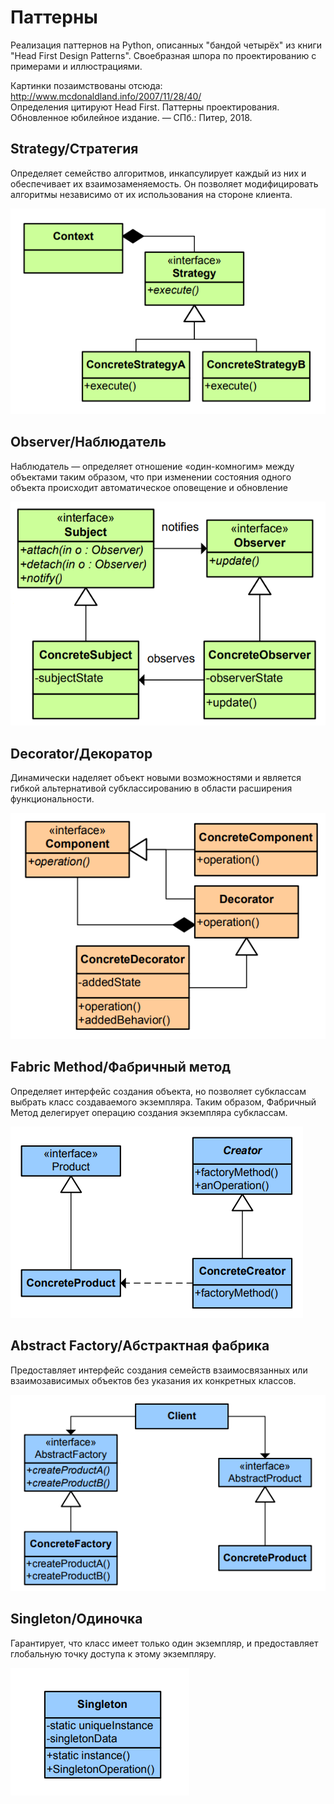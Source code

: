
# Паттерны

Реализация паттернов на Python, описанных "бандой четырёх" из книги "Head First Design Patterns". Своебразная шпора по проектированию с примерами и иллюстрациями.

Картинки позаимствованы отсюда: http://www.mcdonaldland.info/2007/11/28/40/ <br>
Определения цитируют Head First. Паттерны проектирования. Обновленное юбилейное издание. — СПб.: Питер, 2018.

## Strategy/Стратегия
Определяет семейство алгоритмов, инкапсулирует каждый из них и обеспечивает их взаимозаменяемость. Он позволяет модифицировать алгоритмы независимо от их использования на стороне клиента.

![Alt text](images/strategy.png)

## Observer/Наблюдатель
Наблюдатель — определяет отношение «один-комногим» между объектами таким образом, что при изменении состояния одного объекта происходит автоматическое оповещение и обновление

![Alt text](images/observer.png)

## Decorator/Декоратор
Динамически наделяет объект новыми возможностями и является гибкой альтернативой субклассированию в области расширения функциональности.

![Alt text](images/decorator.png)

## Fabric Method/Фабричный метод
Определяет интерфейс создания объекта, но позволяет субклассам выбрать класс создаваемого экземпляра. Таким образом, Фабричный Метод делегирует операцию создания экземпляра субклассам.

![Alt text](images/factory_method.png)

## Abstract Factory/Абстрактная фабрика
Предоставляет интерфейс создания семейств взаимосвязанных или взаимозависимых объектов без указания их конкретных классов.

![Alt text](images/abstract_factory.png)

## Singleton/Одиночка
Гарантирует, что класс имеет только один экземпляр, и предоставляет глобальную точку доступа к этому экземпляру.

![Alt text](images/singleton.png)